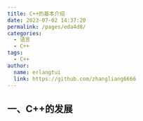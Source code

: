 ```yaml
---
title: C++的基本介绍
date: 2023-07-02 14:37:20
permalink: /pages/eda4d8/
categories:
  - 语言
  - C++
tags:
  - C++
author: 
  name: erlangtui
  link: https://github.com/zhangliang6666
---
```


## 一、C++的发展